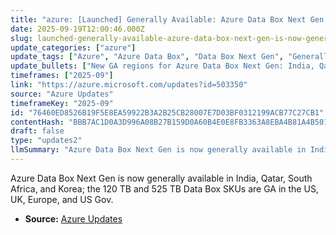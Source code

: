 ```yaml
---
title: "azure: [Launched] Generally Available: Azure Data Box Next Gen is now generally available in additional regions"
date: 2025-09-19T12:00:46.000Z
slug: launched-generally-available-azure-data-box-next-gen-is-now-generally-available-in-additional-regions
update_categories: ["azure"]
update_tags: ["Azure", "Azure Data Box", "Data Box Next Gen", "Generally Available", "Regions", "Data Transfer", "Cloud Migration"]
update_bullets: ["New GA regions for Azure Data Box Next Gen: India, Qatar, South Africa, Korea.", "Both Data Box sizes (120 TB and 525 TB) are generally available in the US, UK, Europe, and US Gov.", "Expands regional availability for large-scale offline data transfer and migration to Azure.", "Customers in the newly added regions can now order Next Gen Data Box devices for bulk data import/export."]
timeframes: ["2025-09"]
link: "https://azure.microsoft.com/updates?id=503350"
source: "Azure Updates"
timeframeKey: "2025-09"
id: "76460ED8526B19F5E8EA59922B3A2B25CB28007E7D03BF0312199ACB77C27CB1"
contentHash: "BBB7AC1D0A3D996A08B27B159D0A60B4E0E8FB3363A8EBA4B81A4B50146DF901"
draft: false
type: "updates2"
llmSummary: "Azure Data Box Next Gen is now generally available in India, Qatar, South Africa, and Korea; the 120 TB and 525 TB Data Box SKUs are GA in the US, UK, Europe, and US Gov."
---
```


Azure Data Box Next Gen is now generally available in India, Qatar, South Africa, and Korea; the 120 TB and 525 TB Data Box SKUs are GA in the US, UK, Europe, and US Gov.

- **Source:** [Azure Updates](https://azure.microsoft.com/updates?id=503350)

